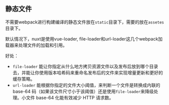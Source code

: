 ## 静态文件

不需要webpack进行构建编译的静态文件放在`static`目录下，需要的放在`assetes`目录下。

默认情况下，nuxt是使用vue-loader, file-loader和url-loader这几个webpack加载器来处理文件的加载和引用。



好处：

- `file-loader` 能让你指定从什么地方拷贝资源文件以及发布后放到哪个目录去，并能让你使用版本哈希码来重命名发布后的文件来实现增量更新和更好的缓存策略。
- `url-loader` 能根据你指定的文件大小阈值，来判断一个文件是转换成内联的 base-64 码（如果该文件尺寸小于该阈值）还是使用`file-loader`来降级处理。小文件 base-64 化能有效减少 HTTP 请求数。